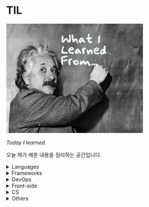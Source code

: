 # TIL

![](image.jpg)

*Today I learned.*

오늘 제가 배운 내용을 정리하는 공간입니다.

<details>
  <summary>Languages</summary>
  <ul>
    <li>
      <details>
      <summary><a href="languages/java.md">Java</a></summary>
        <ul>
          <li><a href="languages/java.md#fature">Java의 특징</a></li>
          <li><a href="languages/java.md#philosophy">Java의 철학</a></li>
          <li><a href="languages/java.md#run-java-cli">IDE없이 컴파일, 실행하기</a></li>
          <li><a href="languages/java.md#wrapper-class">Wrapper Class</a></li>
          <li><a href="languages/java.md#date">Date</a></li>
          <li><a href="languages/java.md#javadoc">JavaDoc</a></li>
          <li><a href="languages/java.md#math">Math</a></li>
          <li><a href="languages/java.md#length">length, length(), size()</a></li>
          <li><a href="languages/java.md#equals">==과 equals()</a></li>
          <li><a href="languages/java.md#touppercase">문자열 변환 함수</a></li>
          <li><a href="languages/java.md#lombok">Lombok</a></li>
          <li><a href="languages/java.md#javabean">JavaBean</a></li>
        </ul>
      </details>
    </li>
    <li>
      <details>
      <summary><a href="languages/python.md">Python</a></summary>
        <ul>
          <li><a href="languages/python.md#feature">파이썬의 특징</a></li>
          <li><a href="languages/python.md#interpretor">인터프리터 언어</a></li>
          <li><a href="languages/python.md#indent">인덴트</a></li>
        </ul>
      </details>
    </li>
    <li>
      <details>
      <summary><a href="languages/sql.md">SQL</a></summary>
        <ul>
          <li><a href="languages/sql.md#order-hierarchy">계층적으로 조회하기 (이름순으로 조회시, 동명이면 생일순)</a></li>
          <li><a href="languages/sql.md#limit">LIMIT</a></li>
          <li><a href="languages/sql.md#distinct">DISTINCT</a></li>
          <li><a href="languages/sql.md#sql-math">연산처리</a></li>
        </ul>
      </details>
    </li>
  </ul>
</details>
<details>
  <summary>Frameworks</summary>
  <ul>
    <li>
      <details>
      <summary><a href="https://github.com/youngjinmo/TIL/tree/master/frameworks/spring-framework">Spring Framework</a></summary>
      	<ul>
    			<li>
          	<details>
          		<summary><a href="frameworks/spring-framework/spring-boot.md">Spring Boot</a></summary>
              <ul>
                <li><a href="frameworks/spring-framework/spring-boot.md#feature">Spring Boot 특징</a></li>
                <li><a href="frameworks/spring-framework/spring-boot.md#config">Spring Boot auto-configuration</a></li>
                <li><a href="frameworks/spring-framework/spring-boot.md#error">에러페이지 핸들링</a></li>
              </ul>
            </details>
          </li>
          <li>
          	<details>
          		<summary><a href="frameworks/spring-framework/spring-security.md">Spring Security</a></summary>
              <ul>
                <li><a href="frameworks/spring-framework/spring-security.md#oatuh2">OAuth2</a></li>
              </ul>
            </details>
          </li>
  		</ul>
      </details>
    </li>
    <li>
    	<details>
      <summary><a href="frameworks/jpa.md">JPA</a></summary>
      	<ul>
      		<li><a href="frameworks/jpa.md#hibernate">Hibernate</a></li>
      	</ul>
    	</details>
    </li>
    <li><a href="frameworks/django.md">Django</a></li>
  </ul>
</details>
<details>
  <summary>DevOps</summary>
  <ul>
    <li>
      <details>
        <summary><a href="devops/linux.md">Linux</a></summary>
        <ul>
          <li>
            <details>
              <summary><a href="devops/linux.md#commands">명령어</a></summary>
              <ul>
                <li><a href="devops/linux.md#shell-kernel">Shell과 Kernel</a></li>
                <li><a href="devops/linux.md#uname-m">비트(32/64) 확인</a></li>
                <li><a href="devops/linux.md#find">find</a></li>
                <li><a href="devops/linux.md#symboliclink">Symbolic Link</a></li>
                <li><a href="devops/linux.md#grep">grep</a></li>
                <li><a href="devops/linux.md#save-output">터미널 결과 출력 저장</a></li>
                <li><a href="devops/linux.md#combine-commands">복수의 명령어 동시실행</a></li>
                <li><a href="devops/linux.md#caffeinate">슬립모드 진입방지 (caffeinate)</a></li>
                <li><a href="devops/linux.md#ubuntu-reboot">시스템 재부팅</a></li>
                <li><a href="devops/linux.md#change-localtime">서버시간 변경하기</a></li>
                <li><a href="devops/linux.md#setup-utf8">UTF-8 인코딩설정</a></li>
                <li><a href="devops/linux.md#hostname">호스트네임 변경하기</a></li>
                <li><a href="devops/linux.md#wget">wget으로 파일다운로드</a></li>
                <li><a href="devops/linux.md#adduser">계정 생성하기</a></li>
                <li><a href="devops/linux.md#password">우분투 패스워드 설정하기</a></li>
              </ul>
            </details>
          </li>
          <li>
            <details>
              <summary><a href="devops/linux.md#vi">Vi</a></summary>
              <ul>
                <li><a href="devops/linux.md#vi-input">입력 명령어</a></li>
            		<li><a href="devops/linux.md#vi-move">이동 명령어</a></li>
      					<li><a href="devops/linux.md#vi-filestatus">파일 상태 명령어</a></li>
								<li><a href="devops/linux.md#vimrc">IDE처럼 사용을 위한 Vim 셋팅하기</a></li>
              </ul>
            </details>
          </li>
          <li>
            <details>
              <summary><a href="devops/linux.md#apt-get">패키지 관리툴 (apt-get)</a></summary>
              <ul>
                <li><a href="devops/linux.md#difference-between-update-upgrade">update와 upgrade의 차이</a></li>
                <li><a href="devops/linux.md#install-remove">apt-get 패키지 설치/삭제하기</a></li>
                <li><a href="devops/linux.md#install-java">Java 설치하기</a></li>
                <li><a href="devops/linux.md#which">ubuntu에서 java 설치 경로 찾기</a></li>
              </ul>
            </details>
          </li>
        </ul>
      </details>
    </li>
    <li>
      <details>
        <summary><a href="devops/docker.md">Docker</a></summary>
        <ul>
          <li><a href="devops/docker.md#intro">도커?</a></li>
          <li><a href="devops/docker.md#installation">도커 설치</a></li>
          <li><a href="devops/docker.md#create-image">이미지 설치하기</a></li>
          <li><a href="devops/docker.md#rename-image">이미지 이름 변경</a></li>
          <li><a href="devops/docker.md#create-container">컨테이너 생성하기</a></li>
          <li><a href="devops/docker.md#hostname">호스트네임 지정하기</a></li>
          <li><a href="devops/docker.md#control-container">컨테이너 시작/중단하기</a></li>
          <li><a href="devops/docker.md#images">도커 이미지 조회하기</a></li>
          <li><a href="devops/docker.md#ps">도커 컨테이너 조회하기</a></li>
          <li><a href="devops/docker.md#exec-imageid-bash">bash모드로 컨테이너 진입</a></li>
          <li><a href="devops/docker.md#change-container">컨테이너 이름 변경</a></li>
          <li><a href="devops/docker.md#rm-container">컨테이너 삭제</a></li>
          <li><a href="devops/docker.md#rmi-image">이미지 삭제</a></li>
        </ul>
      </details>
    </li>
    <li>
      <details>
        <summary><a href="devops/aws.md">AWS</a></summary>
        <ul>
          <li><a href="devops/aws.md#region">Region과 Availability zone</a></li>
          <li><a href="devops/aws.md#ec2">EC2 인스턴스의 기능</a></li>
          <li><a href="devops/aws.md#entering-ec2">터미널로 EC2 인스턴스 접속</a></li>
          <li><a href="devops/aws.md#locale-ko-utf8">EC2 locale 설정</a></li>
          <li><a href="devops/aws.md#install-jdk-ec2">EC2 인스턴스(Ubuntu)에 JDK 설치하기</a></li>
          <li><a href="devops/aws.md#awscli">awscli 설치하기</a></li>
          <li><a href="devops/aws.md#start-apache2">Apache2 웹서버 실행</a></li>
          <li><a href="devops/aws.md#autoload-pem">키페어(.pem) 자동으로 읽어오기</a></li>
        </ul>
      </details>
    </li>
  </ul>
</details>
<details>
  <summary>Front-side</summary>
  <ul>
    <li>
      <details>
        <summary><a href="front-side/template-engines.md">Template Engines</a></summary>
        <ul>
          <li><a href="front-side/template-engines.md#mustache">Mustache</a></li>
        </ul>
      </details>
    </li>
    <li>
      <details>
        <summary><a href="front-side/html.md">HTML</a></summary>
        <ul>
          <li><a href="front-side/html.md#datails">details</a></li>
        </ul>
      </details>
    </li>
    <li>
      <details>
        <summary><a href="front-side/css.md">CSS</a></summary>
        <ul>
          <li><a href="front-side/css.md#word-break">word-break</a></li>
          <li><a href="front-side/css.md#apply-style-to-multiple-ids">복수의 id에 CSS 적용</a></li>
          <li><a href="front-side/css.md#margin-and-padding">margin과 padding 차이</a></li>
        </ul>
      </details>
    </li>
  </ul>
</details>
<details>
  <summary>CS</summary>
  <ul>
    <li>
      <details>
        <summary><a href="cs/network/http.md">HTTP</a></summary>
        <ul>
          <li><a href="cs/network/http.md#get-post">GET/POST</a></li>
          <li><a href="cs/network/http.md#uri-url">URI와 URL</a></li>
        </ul>
      </details>
    </li>
  </ul>
</details>
<details>
  <summary>Others</summary>
  <ul>
    <li>
      <details>
      <summary><a href="others/reg.md">정규표현식</a></summary>
      <ul>
        <li><a href="others/reg.md#digit-single">숫자 대표문자 (한 글자만)</a></li>
        <li><a href="others/reg.md#word-single">글자 대표문자 (한 글자만)</a></li>
        <li><a href="others/reg.md#multiple">문자 여러개</a></li>
        <li><a href="others/reg.md#atleast-one">0개 이상</a></li>
        <li><a href="others/reg.md#isExist">x가 있을수도 있고, 없을 수도 있고</a></li>
        <li><a href="others/reg.md#isExist-multiple">x 또는 y가 있을수도 있고, 없을 수도 있고</a></li>
        <li><a href="others/reg.md#select-word-by-specific-number">특정 글자 수의 문자만 조회</a></li>
        <li><a href="others/reg.md#select-word-by-numbers">글자 수 조건 추가하여 문자 조회</a></li>
        <li><a href="others/reg.md#select-specific-word">특정 문자만 조회</a></li>
        <li><a href="others/reg.md#select-all-small-alphabets">소문자 알파벳 전체를 조회하기</a></li>
        <li><a href="others/reg.md#select-korean">한글단어 조회</a></li>
        <li><a href="others/reg.md#select-other-words">기타 대표문자</a></li>
        <li><a href="others/reg.md#regbylanguages">언어별 정규표현식</a></li>
      </ul>
      </details>
    </li>
    <li>
      <details>
      <summary><a href="others/git.md">Git</a></summary>
      <ul>
        <li><a href="others/git.md#staging-commit">Staging과 Commit</a></li>
        <li><a href="others/git.md#add-p">파일단위 아닌 변경사항 단위로 커밋하기</a></li>
        <li><a href="others/git.md#restore">Unstaging</a></li>
        <li><a href="others/git.md#log-decorate">git log 그래프로 보기</a></li>
        <li><a href="others/git.md#create-branch">브랜치 생성하기</a></li>
        <li><a href="others/git.md#move-branch">브랜치 이동하기</a></li>
        <li><a href="others/git.md#delete-branch">브랜치 삭제하기</a></li>
        <li><a href="others/git.md#delete-origin-branch">원격 저장소 브랜치 삭제하기</a></li>
        <li><a href="others/git.md#change-branch-name">브랜치 이름 변경하기</a></li>
        <li><a href="others/git.md#rebase-merged">커밋 합치기 with rebase</a></li>
        <li><a href="others/git.md#rebase-change-sequence">커밋 순서 바꾸기 with rebase</a></li>
        <li><a href="others/git.md#rebase-change-commit-m">커밋메세지 변경하기 with rebase</a></li>
        <li><a href="others/git.md#set-url">원격 저장소 변경하기</a></li>
        <li><a href="others/git.md#fork">Fork</a></li>
        <li><a href="others/git.md#pr">PR</a></li>
        <li><a href="others/git.md#gitignore">.gitignore</a></li>
        <li><a href="others/git.md#config">git config 설정</a></li>
        <li><a href="others/git.md#credential">Github Credential 저장</a></li>
        <li><a href="others/git.md#add-ssh">Github에 SSH 등록하기</a></li>
        <li><a href="others/git.md#license">레파지토리 라이센스</a></li>
      </ul>
      </details>
    </li>
    <li>
      <details>
      <summary><a href="others/errors.md">Errors</a></summary>
      <ul>
        <li><a href="others/errors.md#reimport-gradle">Gradle이 정상적으로 작동하지 않을때</a></li>
      </ul>
      </details>
    </li>
    <li>
      <details>
      <summary><a href="others/mac.md">MacOS</a></summary>
      <ul>
        <li><a href="others/mac.md#homebrew">Homebrew</a></li>
        <li><a href="others/mac.md#package-tree">tree 패키지</a></li>
        <li><a href="others/mac.md#commandlinetools">Xcode 대신 Command Line Tools 사용하기</a></li>
        <li><a href="others/mac.md#xcrun-error">xcrun error</a></li>
      </ul>
      </details>
    </li>
    <li>
      <details>
      <summary><a href="others/pi.md">Raspberry Pi</a></summary>
      <ul>
        <li><a href="others/pi.md#enable-ssh">SSH 활성화</a></li>
        <li><a href="others/pi.md#ssh-mac">맥에서 라즈베리파이 SSH 접속</a></li>
        <li><a href="others/pi.md#install-docker">도커 설치</a></li>
      </ul>
      </details>
    </li>
  </ul>
</details>

<br>
